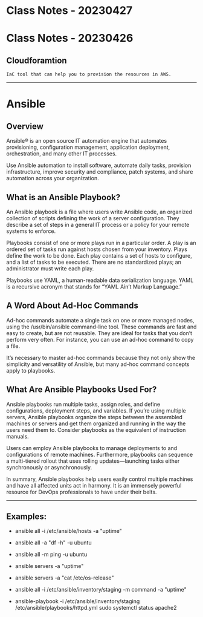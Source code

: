 # Class Notes - 20230427
# Class Notes - 20230426


## Cloudforamtion

    IaC tool that can help you to provision the resources in AWS. 

---
# Ansible

## Overview

Ansible® is an open source IT automation engine that automates provisioning, configuration management, application deployment, orchestration, and many other IT processes.

Use Ansible automation to install software, automate daily tasks, provision infrastructure, improve security and compliance, patch systems, and share automation across your organization.

## What is an Ansible Playbook?
An Ansible playbook is a file where users write Ansible code, an organized collection of scripts defining the work of a server configuration. They describe a set of steps in a general IT process or a policy for your remote systems to enforce.

Playbooks consist of one or more plays run in a particular order. A play is an ordered set of tasks run against hosts chosen from your inventory. Plays define the work to be done. Each play contains a set of hosts to configure, and a list of tasks to be executed. There are no standardized plays; an administrator must write each play.

Playbooks use YAML, a human-readable data serialization language. YAML is a recursive acronym that stands for “YAML Ain’t Markup Language.” 

## A Word About Ad-Hoc Commands
Ad-hoc commands automate a single task on one or more managed nodes, using the /usr/bin/ansible command-line tool. These commands are fast and easy to create, but are not reusable. They are ideal for tasks that you don’t perform very often. For instance, you can use an ad-hoc command to copy a file.

It’s necessary to master ad-hoc commands because they not only show the simplicity and versatility of Ansible, but many ad-hoc command concepts apply to playbooks.

## What Are Ansible Playbooks Used For?
Ansible playbooks run multiple tasks, assign roles, and define configurations, deployment steps, and variables. If you’re using multiple servers, Ansible playbooks organize the steps between the assembled machines or servers and get them organized and running in the way the users need them to. Consider playbooks as the equivalent of instruction manuals.

Users can employ Ansible playbooks to manage deployments to and configurations of remote machines. Furthermore, playbooks can sequence a multi-tiered rollout that uses rolling updates—launching tasks either synchronously or asynchronously.

In summary, Ansible playbooks help users easily control multiple machines and have all affected units act in harmony. It is an immensely powerful resource for DevOps professionals to have under their belts.

---

## Examples:
- ansible all -i /etc/ansible/hosts -a "uptime"

- ansible all -a "df -h" -u ubuntu 

- ansible all -m ping -u ubuntu

- ansible servers -a "uptime"

- ansible servers -a "cat /etc/os-release"

- ansible all -i /etc/ansible/inventory/staging -m command -a "uptime"

- ansible-playbook -i /etc/ansible/inventory/staging /etc/ansible/playbooks/httpd.yml
sudo systemctl status apache2